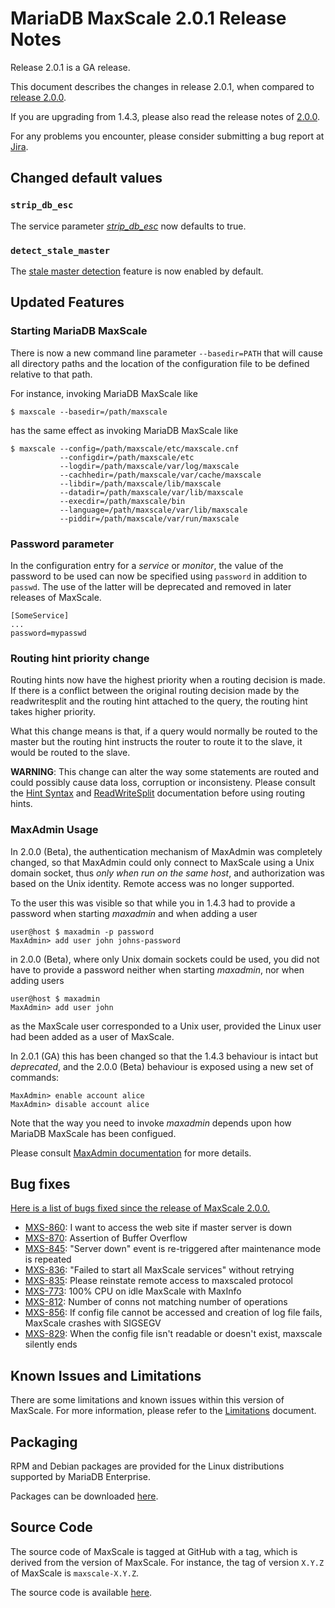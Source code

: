# MariaDB MaxScale 2.0.1 Release Notes

Release 2.0.1 is a GA release.

This document describes the changes in release 2.0.1, when compared to
[release 2.0.0](MaxScale-2.0.0-Release-Notes.md).

If you are upgrading from 1.4.3, please also read the release notes
of [2.0.0](./MaxScale-2.0.0-Release-Notes.md).

For any problems you encounter, please consider submitting a bug
report at [Jira](https://jira.mariadb.org).

## Changed default values

### `strip_db_esc`

The service parameter [_strip_db_esc_](../Getting-Started/Configuration-Guide.md#strip_db_esc)
now defaults to true.

### `detect_stale_master`

The [stale master detection](../Monitors/MySQL-Monitor.md#detect_stale_master)
feature is now enabled by default.

## Updated Features

### Starting MariaDB MaxScale

There is now a new command line parameter `--basedir=PATH` that will
cause all directory paths and the location of the configuration file
to be defined relative to that path.

For instance, invoking MariaDB MaxScale like

    $ maxscale --basedir=/path/maxscale

has the same effect as invoking MariaDB MaxScale like

    $ maxscale --config=/path/maxscale/etc/maxscale.cnf
               --configdir=/path/maxscale/etc
               --logdir=/path/maxscale/var/log/maxscale
               --cachhedir=/path/maxscale/var/cache/maxscale
               --libdir=/path/maxscale/lib/maxscale
               --datadir=/path/maxscale/var/lib/maxscale
               --execdir=/path/maxscale/bin
               --language=/path/maxscale/var/lib/maxscale
               --piddir=/path/maxscale/var/run/maxscale

### Password parameter

In the configuration entry for a _service_ or _monitor_, the value of
the password to be used can now be specified using `password` in addition
to `passwd`. The use of the latter will be deprecated and removed in later
releases of MaxScale.

    [SomeService]
    ...
    password=mypasswd

### Routing hint priority change

Routing hints now have the highest priority when a routing decision is made. If
there is a conflict between the original routing decision made by the
readwritesplit and the routing hint attached to the query, the routing hint
takes higher priority.

What this change means is that, if a query would normally be routed to the
master but the routing hint instructs the router to route it to the slave, it
would be routed to the slave.

**WARNING**: This change can alter the way some statements are routed and could
  possibly cause data loss, corruption or inconsisteny. Please consult the [Hint
  Syntax](../Reference/Hint-Syntax.md) and
  [ReadWriteSplit](../Routers/ReadWriteSplit.md) documentation before using
  routing hints.

### MaxAdmin Usage

In 2.0.0 (Beta), the authentication mechanism of MaxAdmin was completely
changed, so that MaxAdmin could only connect to MaxScale using a Unix domain
socket, thus _only when run on the same host_, and authorization was based
on the Unix identity. Remote access was no longer supported.

To the user this was visible so that while you in 1.4.3 had to provide
a password when starting _maxadmin_ and when adding a user
```
user@host $ maxadmin -p password
MaxAdmin> add user john johns-password
```
in 2.0.0 (Beta), where only Unix domain sockets could be used, you did not
have to provide a password neither when starting _maxadmin_, nor when adding
users
```
user@host $ maxadmin
MaxAdmin> add user john
```
as the MaxScale user corresponded to a Unix user, provided the Linux user
had been added as a user of MaxScale.

In 2.0.1 (GA) this has been changed so that the 1.4.3 behaviour is intact
but _deprecated_, and the 2.0.0 (Beta) behaviour is exposed using a new set
of commands:
```
MaxAdmin> enable account alice
MaxAdmin> disable account alice
```
Note that the way you need to invoke _maxadmin_ depends upon how MariaDB
MaxScale has been configued.

Please consult
[MaxAdmin documentation](../Reference/MaxAdmin.md) for more details.

## Bug fixes

[Here is a list of bugs fixed since the release of MaxScale 2.0.0.](https://jira.mariadb.org/browse/MXS-860?jql=project%20%3D%20MXS%20AND%20issuetype%20%3D%20Bug%20AND%20status%20%3D%20Closed%20AND%20fixVersion%20in%20(2.0.1)%20AND%20resolved%20%3E%3D%20-21d%20AND%20(resolution%20%3D%20Done%20OR%20resolution%20%3D%20Fixed)%20ORDER%20BY%20priority%20DESC)

* [MXS-860](https://jira.mariadb.org/browse/MXS-860): I want to access the web site if master server is down
* [MXS-870](https://jira.mariadb.org/browse/MXS-870): Assertion of Buffer Overflow
* [MXS-845](https://jira.mariadb.org/browse/MXS-845): "Server down" event is re-triggered after maintenance mode is repeated
* [MXS-836](https://jira.mariadb.org/browse/MXS-836): "Failed to start all MaxScale services" without retrying
* [MXS-835](https://jira.mariadb.org/browse/MXS-835): Please reinstate remote access to maxscaled protocol
* [MXS-773](https://jira.mariadb.org/browse/MXS-773): 100% CPU on idle MaxScale with MaxInfo
* [MXS-812](https://jira.mariadb.org/browse/MXS-812): Number of conns not matching number of operations
* [MXS-856](https://jira.mariadb.org/browse/MXS-856): If config file cannot be accessed and creation of log file fails, MaxScale crashes with SIGSEGV
* [MXS-829](https://jira.mariadb.org/browse/MXS-829): When the config file isn't readable or doesn't exist, maxscale silently ends

## Known Issues and Limitations

There are some limitations and known issues within this version of MaxScale.
For more information, please refer to the [Limitations](../About/Limitations.md) document.

## Packaging

RPM and Debian packages are provided for the Linux distributions supported
by MariaDB Enterprise.

Packages can be downloaded [here](https://mariadb.com/resources/downloads).

## Source Code

The source code of MaxScale is tagged at GitHub with a tag, which is derived
from the version of MaxScale. For instance, the tag of version `X.Y.Z` of MaxScale
is `maxscale-X.Y.Z`.

The source code is available [here](https://github.com/mariadb-corporation/MaxScale).
